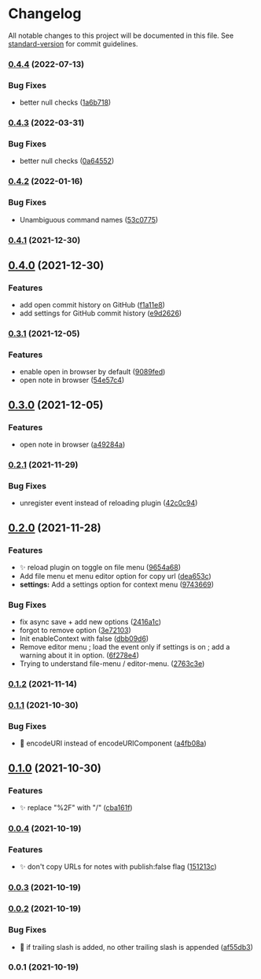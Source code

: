 # Changelog

All notable changes to this project will be documented in this file. See [standard-version](https://github.com/conventional-changelog/standard-version) for commit guidelines.

### [0.4.4](https://github.com/kometenstaub/copy-publish-url/compare/0.4.2...0.4.4) (2022-07-13)


### Bug Fixes

* better null checks ([1a6b718](https://github.com/kometenstaub/copy-publish-url/commit/1a6b71813500098ee947aeb75b8ac25c70bc1210))

### [0.4.3](https://github.com/kometenstaub/copy-publish-url/compare/0.4.2...0.4.3) (2022-03-31)


### Bug Fixes

* better null checks ([0a64552](https://github.com/kometenstaub/copy-publish-url/commit/0a64552961041b8fd4ca8c71e257389d9a32204f))

### [0.4.2](https://github.com/kometenstaub/copy-publish-url/compare/0.4.1...0.4.2) (2022-01-16)


### Bug Fixes

* Unambiguous command names ([53c0775](https://github.com/kometenstaub/copy-publish-url/commit/53c0775e927958e685d7051dd3cceb9ab66e5536))

### [0.4.1](https://github.com/kometenstaub/copy-publish-url/compare/0.4.0...0.4.1) (2021-12-30)

## [0.4.0](https://github.com/kometenstaub/copy-publish-url/compare/0.3.1...0.4.0) (2021-12-30)


### Features

* add open commit history on GitHub ([f1a11e8](https://github.com/kometenstaub/copy-publish-url/commit/f1a11e8d707668e26646a4ae4f125382b6faf816))
* add settings for GitHub commit history ([e9d2626](https://github.com/kometenstaub/copy-publish-url/commit/e9d262610e41cea4f7e9d207944f47937e3c3b5c))

### [0.3.1](https://github.com/kometenstaub/copy-publish-url/compare/0.2.1...0.3.1) (2021-12-05)


### Features

* enable open in browser by default ([9089fed](https://github.com/kometenstaub/copy-publish-url/commit/9089fedea8919eccf02d30ef84d4f9656f12c83a))
* open note in browser ([54e57c4](https://github.com/kometenstaub/copy-publish-url/commit/54e57c48fb316e5a01e5c540cbd038a103834a75))

## [0.3.0](https://github.com/kometenstaub/copy-publish-url/compare/0.2.1...0.3.0) (2021-12-05)


### Features

* open note in browser ([a49284a](https://github.com/kometenstaub/copy-publish-url/commit/a49284ae0390ae0e7240a331b73a79aa703399f2))

### [0.2.1](https://github.com/kometenstaub/copy-publish-url/compare/0.2.0...0.2.1) (2021-11-29)


### Bug Fixes

* unregister event instead of reloading plugin ([42c0c94](https://github.com/kometenstaub/copy-publish-url/commit/42c0c9448b1edac6454c7f348f41c93cc84b98aa))

## [0.2.0](https://github.com/kometenstaub/copy-publish-url/compare/0.1.2...0.2.0) (2021-11-28)


### Features

* :sparkles: reload plugin on toggle on file menu ([9654a68](https://github.com/kometenstaub/copy-publish-url/commit/9654a686c3e8ffc595175c365073667b71befa2b))
* Add file menu et menu editor option for copy url ([dea653c](https://github.com/kometenstaub/copy-publish-url/commit/dea653c6ffe0d5084a5f6975417f9daabdb91823))
* **settings:** Add a settings option for context menu ([9743669](https://github.com/kometenstaub/copy-publish-url/commit/9743669c02ee403d70f16b458f6525afabcd2d65))


### Bug Fixes

* fix async save + add new options ([2416a1c](https://github.com/kometenstaub/copy-publish-url/commit/2416a1c6d869b02ef91138f65b53be3ab044f711))
* forgot to remove option ([3e72103](https://github.com/kometenstaub/copy-publish-url/commit/3e7210303e569d4c9a3338a7821de4e05d880f5c))
* Init enableContext with false ([dbb09d6](https://github.com/kometenstaub/copy-publish-url/commit/dbb09d66745d125bbcf370f3b1b043ba6e675473))
* Remove editor menu ; load the event only if settings is on ; add a warning about it in option. ([6f278e4](https://github.com/kometenstaub/copy-publish-url/commit/6f278e420e050da2eb8c48b30ef6f6a1289dc309))
* Trying to understand file-menu / editor-menu. ([2763c3e](https://github.com/kometenstaub/copy-publish-url/commit/2763c3ea9df3c09752ceed510f36f981a3973273))

### [0.1.2](https://github.com/kometenstaub/copy-publish-url/compare/0.1.1...0.1.2) (2021-11-14)

### [0.1.1](https://github.com/kometenstaub/copy-publish-url/compare/0.1.0...0.1.1) (2021-10-30)


### Bug Fixes

* :bug: encodeURI instead of encodeURIComponent ([a4fb08a](https://github.com/kometenstaub/copy-publish-url/commit/a4fb08a91d7b596d933f6260171ee0e94f040703))

## [0.1.0](https://github.com/kometenstaub/copy-publish-url/compare/0.0.4...0.1.0) (2021-10-30)


### Features

* :sparkles: replace "%2F" with "/" ([cba161f](https://github.com/kometenstaub/copy-publish-url/commit/cba161fed017af7e58eb85cf99c6204d12048744))

### [0.0.4](https://github.com/kometenstaub/copy-publish-url/compare/0.0.3...0.0.4) (2021-10-19)


### Features

* :sparkles: don't copy URLs for notes with publish:false flag ([151213c](https://github.com/kometenstaub/copy-publish-url/commit/151213ca20c0c2e6225471e112c15d9f64109a49))

### [0.0.3](https://github.com/kometenstaub/copy-publish-url/compare/0.0.2...0.0.3) (2021-10-19)

### [0.0.2](https://github.com/kometenstaub/copy-publish-url/compare/0.0.1...0.0.2) (2021-10-19)


### Bug Fixes

* :bug: if trailing slash is added, no other trailing slash is appended ([af55db3](https://github.com/kometenstaub/copy-publish-url/commit/af55db3a9c37054eeb29a7c236a1950d45232ae1))

### 0.0.1 (2021-10-19)
